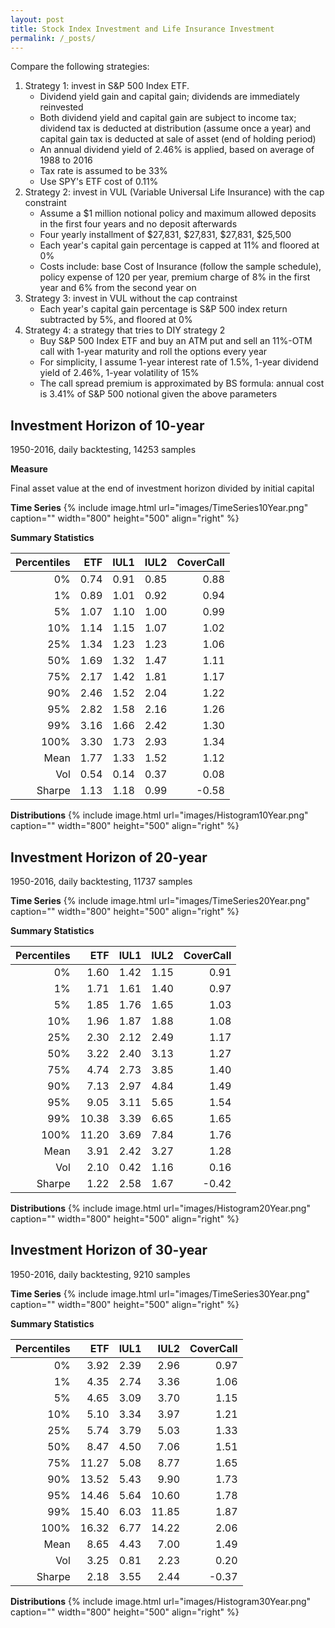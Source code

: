 ```yaml
---
layout: post
title: Stock Index Investment and Life Insurance Investment
permalink: /_posts/
---
```

Compare the following strategies: 

1. Strategy 1: invest in S&P 500 Index ETF. 
	* Dividend yield gain and capital gain; dividends are immediately reinvested
	* Both dividend yield and capital gain are subject to income tax; dividend tax is deducted at distribution (assume once a year) and capital gain tax is deducted at sale of asset (end of holding period)
	* An annual dividend yield of 2.46% is applied, based on average of 1988 to 2016
	* Tax rate is assumed to be 33%
	* Use SPY's ETF cost of 0.11%
2. Strategy 2: invest in VUL (Variable Universal Life Insurance) with the cap constraint
	* Assume a $1 million notional policy and maximum allowed deposits in the first four years and no deposit afterwards
	* Four yearly installment of $27,831, $27,831, $27,831, $25,500
	* Each year's capital gain percentage is capped at 11% and floored at 0%
	* Costs include: base Cost of Insurance (follow the sample schedule), policy expense of 120 per year, premium charge of 8% in the first year and 6% from the second year on 
3. Strategy 3: invest in VUL without the cap contrainst
	* Each year's capital gain percentage is S&P 500 index return subtracted by 5%, and floored at 0%
4. Strategy 4: a strategy that tries to DIY strategy 2 
	* Buy S&P 500 Index ETF and buy an ATM put and sell an 11%-OTM call with 1-year maturity and roll the options every year
	* For simplicity, I assume 1-year interest rate of 1.5%, 1-year dividend yield of 2.46%, 1-year volatility of 15%
	* The call spread premium is approximated by BS formula: annual cost is 3.41% of S&P 500 notional given the above parameters

## Investment Horizon of 10-year
1950-2016, daily backtesting, 14253 samples 

**Measure**

Final asset value at the end of investment horizon divided by initial capital

**Time Series**
{% include image.html url="images/TimeSeries10Year.png" caption="" width="800" height="500" align="right" %}

**Summary Statistics**

| Percentiles |  ETF | IUL1 | IUL2 | CoverCall |
|------------:|-----:|-----:|-----:|---------------:|
|          0% | 0.74 | 0.91 | 0.85 |           0.88 |
|          1% | 0.89 | 1.01 | 0.92 |           0.94 |
|          5% | 1.07 | 1.10 | 1.00 |           0.99 |
|         10% | 1.14 | 1.15 | 1.07 |           1.02 |
|         25% | 1.34 | 1.23 | 1.23 |           1.06 |
|         50% | 1.69 | 1.32 | 1.47 |           1.11 |
|         75% | 2.17 | 1.42 | 1.81 |           1.17 |
|         90% | 2.46 | 1.52 | 2.04 |           1.22 |
|         95% | 2.82 | 1.58 | 2.16 |           1.26 |
|         99% | 3.16 | 1.66 | 2.42 |           1.30 |
|        100% | 3.30 | 1.73 | 2.93 |           1.34 |
|        Mean | 1.77 | 1.33 | 1.52 |           1.12 |
|         Vol | 0.54 | 0.14 | 0.37 |           0.08 |
|      Sharpe | 1.13 | 1.18 | 0.99 |          -0.58 |

**Distributions**
{% include image.html url="images/Histogram10Year.png" caption="" width="800" height="500" align="right" %}

## Investment Horizon of 20-year
1950-2016, daily backtesting, 11737 samples 

**Time Series**
{% include image.html url="images/TimeSeries20Year.png" caption="" width="800" height="500" align="right" %}

**Summary Statistics**

| Percentiles |   ETF | IUL1 | IUL2 | CoverCall |
|------------:|------:|-----:|-----:|----------:|
|          0% |  1.60 | 1.42 | 1.15 |      0.91 |
|          1% |  1.71 | 1.61 | 1.40 |      0.97 |
|          5% |  1.85 | 1.76 | 1.65 |      1.03 |
|         10% |  1.96 | 1.87 | 1.88 |      1.08 |
|         25% |  2.30 | 2.12 | 2.49 |      1.17 |
|         50% |  3.22 | 2.40 | 3.13 |      1.27 |
|         75% |  4.74 | 2.73 | 3.85 |      1.40 |
|         90% |  7.13 | 2.97 | 4.84 |      1.49 |
|         95% |  9.05 | 3.11 | 5.65 |      1.54 |
|         99% | 10.38 | 3.39 | 6.65 |      1.65 |
|        100% | 11.20 | 3.69 | 7.84 |      1.76 |
|        Mean |  3.91 | 2.42 | 3.27 |      1.28 |
|         Vol |  2.10 | 0.42 | 1.16 |      0.16 |
|      Sharpe |  1.22 | 2.58 | 1.67 |     -0.42 |

**Distributions**
{% include image.html url="images/Histogram20Year.png" caption="" width="800" height="500" align="right" %}


## Investment Horizon of 30-year
1950-2016, daily backtesting, 9210 samples 

**Time Series**
{% include image.html url="images/TimeSeries30Year.png" caption="" width="800" height="500" align="right" %}

**Summary Statistics**

| Percentiles |   ETF | IUL1 |  IUL2 | CoverCall |
|------------:|------:|-----:|------:|----------:|
|          0% |  3.92 | 2.39 |  2.96 |      0.97 |
|          1% |  4.35 | 2.74 |  3.36 |      1.06 |
|          5% |  4.65 | 3.09 |  3.70 |      1.15 |
|         10% |  5.10 | 3.34 |  3.97 |      1.21 |
|         25% |  5.74 | 3.79 |  5.03 |      1.33 |
|         50% |  8.47 | 4.50 |  7.06 |      1.51 |
|         75% | 11.27 | 5.08 |  8.77 |      1.65 |
|         90% | 13.52 | 5.43 |  9.90 |      1.73 |
|         95% | 14.46 | 5.64 | 10.60 |      1.78 |
|         99% | 15.40 | 6.03 | 11.85 |      1.87 |
|        100% | 16.32 | 6.77 | 14.22 |      2.06 |
|        Mean |  8.65 | 4.43 |  7.00 |      1.49 |
|         Vol |  3.25 | 0.81 |  2.23 |      0.20 |
|      Sharpe |  2.18 | 3.55 |  2.44 |     -0.37 |

**Distributions**
{% include image.html url="images/Histogram30Year.png" caption="" width="800" height="500" align="right" %}
